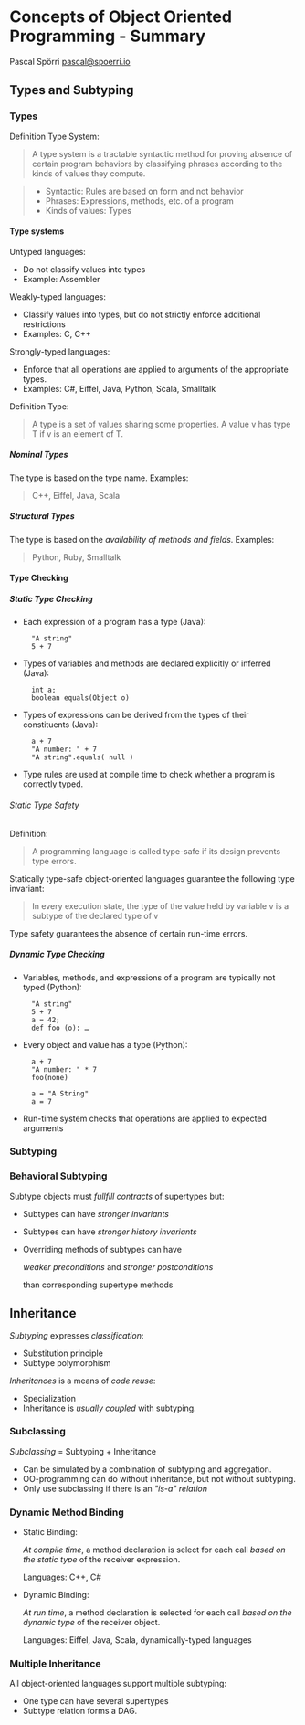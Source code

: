 Concepts of Object Oriented Programming - Summary
=================================================
Pascal Spörri <pascal@spoerri.io>

## Types and Subtyping

### Types

Definition Type System: 
> A type system is a tractable syntactic method for proving absence of certain program behaviors by classifying phrases according to the kinds of values they compute.

>* Syntactic: Rules are based on form and not behavior
>* Phrases: Expressions, methods, etc. of a program
>* Kinds of values: Types

#### Type systems

Untyped languages:

* Do not classify values into types
* Example: Assembler

Weakly-typed languages:

* Classify values into types, but do not strictly enforce additional restrictions
* Examples: C, C++

Strongly-typed languages:

* Enforce that all operations are applied to arguments of the appropriate types.
* Examples: C#, Eiffel, Java, Python, Scala, Smalltalk


Definition Type:
> A type is a set of values sharing some properties. A value v has type T if v is an element of T.

##### Nominal Types
The type is based on the type name. Examples:
>	C++, Eiffel, Java, Scala

##### Structural Types
The type is based on the _availability of methods and fields_. Examples:
> Python, Ruby, Smalltalk

#### Type Checking

##### Static Type Checking

* Each expression of a program has a type (Java):

		"A string"
		5 + 7

* Types of variables and methods are declared explicitly or inferred (Java):

		int a;
		boolean equals(Object o)

* Types of expressions can be derived from the types of their constituents (Java):

		a + 7
		"A number: " + 7
		"A string".equals( null )

* Type rules are used at compile time to check whether a program is correctly typed. 

###### Static Type Safety

Definition: 
> A programming language is called type-safe if its design prevents type errors.

Statically type-safe object-oriented languages guarantee the following type invariant:
> In every execution state, the type of the value held by variable v is a subtype of the declared type of v

Type safety guarantees the absence of certain run-time errors.

##### Dynamic Type Checking

* Variables, methods, and expressions of a program are typically not typed (Python): 

		"A string"
		5 + 7
		a = 42;
		def foo (o): …

* Every object and value has a type (Python):

		a + 7
		"A number: " * 7
		foo(none)

		a = "A String"
		a = 7

* Run-time system checks that operations are applied to expected arguments


### Subtyping

### Behavioral Subtyping

Subtype objects must *fullfill contracts* of supertypes but:

* Subtypes can have *stronger invariants*
* Subtypes can have *stronger history invariants*
* Overriding methods of subtypes can have 

	_weaker preconditions_ and _stronger postconditions_

	than corresponding supertype methods

## Inheritance

_Subtyping_ expresses _classification_:

* Substitution principle
* Subtype polymorphism

_Inheritances_ is a means of _code reuse_:

* Specialization
* Inheritance is _usually coupled_ with subtyping. 

### Subclassing

_Subclassing_ = Subtyping + Inheritance

* Can be simulated by a combination of subtyping and aggregation. 
* OO-programming can do without inheritance, but not without subtyping. 
* Only use subclassing if there is an _"is-a" relation_

### Dynamic Method Binding

* Static  Binding:
	
	_At compile time_, a method declaration is select for each call _based on the static type_ of the receiver expression.

	Languages: C++, C#

* Dynamic Binding:

	_At run time_, a method declaration is selected for each call _based on the dynamic type_ of the receiver object.

	Languages: Eiffel, Java, Scala, dynamically-typed languages

	
### Multiple Inheritance

All object-oriented languages support multiple subtyping:

* One type can have several supertypes 
* Subtype relation forms a DAG.

